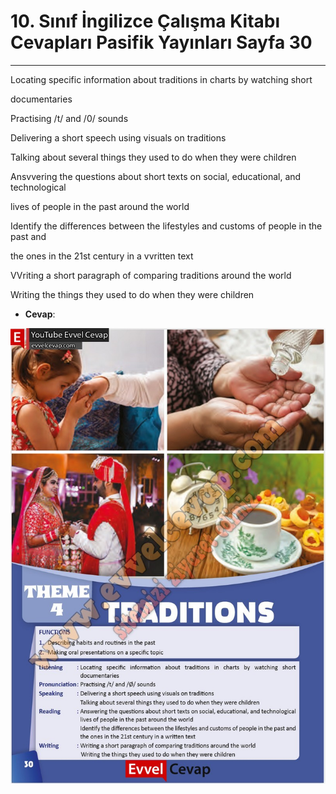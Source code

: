 # 10. Sınıf İngilizce Çalışma Kitabı Cevapları Pasifik Yayınları Sayfa 30

---

Locating specific information about traditions in charts by watching short

 documentaries

 Practising /t/ and /0/ sounds

 Delivering a short speech using visuals on traditions

 Talking about several things they used to do when they were children

 Ansvvering the questions about short texts on social, educational, and technological

 lives of people in the past around the world

 Identify the differences between the lifestyles and customs of people in the past and

 the ones in the 21st century in a vvritten text

 VVriting a short paragraph of comparing traditions around the world

 Writing the things they used to do when they were children

-   **Cevap**:

![Image 1](./image_1.jpg)